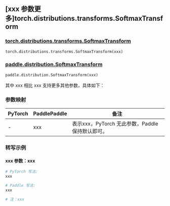 ## [xxx 参数更多]torch.distributions.transforms.SoftmaxTransform

### [torch.distributions.transforms.SoftmaxTransform](https://pytorch.org/docs/1.13/distributions.html#torch.distributions.transforms.SoftmaxTransform)

```python
torch.distributions.transforms.SoftmaxTransform(xxx)
```

### [paddle.distribution.SoftmaxTransform](https://www.paddlepaddle.org.cn/documentation/docs/zh/develop/api/paddle/distribution/SoftmaxTransform_cn.html)

```python
paddle.distribution.SoftmaxTransform(xxx)
```

其中 xxx 相比 xxx 支持更多其他参数，具体如下：

### 参数映射

| PyTorch | PaddlePaddle | 备注 |
| ------- | ------------ | ---- |
|    -    |    xxx    | 表示xxx，PyTorch 无此参数，Paddle 保持默认即可。 |

### 转写示例

#### xxx 参数：xxx
``` python
# PyTorch 写法:
xxx

# Paddle 写法:
xxx

# 注：xxx
```
